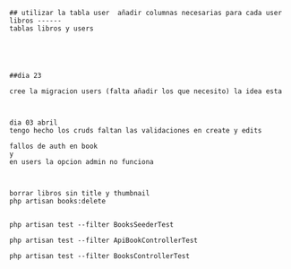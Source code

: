 
    ## utilizar la tabla user  añadir columnas necesarias para cada user 
    libros ------
    tablas libros y users  





    ##dia 23

    cree la migracion users (falta añadir los que necesito) la idea esta



    dia 03 abril 
    tengo hecho los cruds faltan las validaciones en create y edits

    fallos de auth en book 
    y
    en users la opcion admin no funciona



    borrar libros sin title y thumbnail
    php artisan books:delete

    
    php artisan test --filter BooksSeederTest

    php artisan test --filter ApiBookControllerTest
 
    php artisan test --filter BooksControllerTest

    